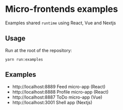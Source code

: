 # Micro-frontends examples

Examples shared `runtime` using React, Vue and Nextjs

## Usage

Run at the root of the repository:

`yarn run:examples`

## Examples

- http://localhost:8889 Feed micro-app (React)
- http://localhost:8888 Profile micro-app (React)
- http://localhost:8887 ToDo micro-app (Vue)
- http://localhost:3001 Shell app (Nextjs)
